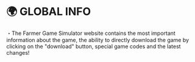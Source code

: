 # 🌍 GLOBAL INFO
・The Farmer Game Simulator website contains the most important information about the game, the ability to directly download the game by clicking on the "download" button, special game codes and the latest changes! 

